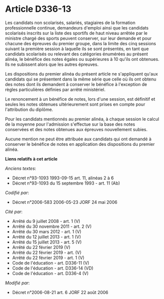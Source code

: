 # Article D336-13

Les candidats non scolarisés, salariés, stagiaires de la formation professionnelle continue, demandeurs d'emploi ainsi que
les candidats scolarisés inscrits sur la liste des sportifs de haut niveau arrêtée par le ministre chargé des sports peuvent
conserver, sur leur demande et pour chacune des épreuves du premier groupe, dans la limite des cinq sessions suivant la
première session à laquelle ils se sont présentés, en tant que candidats scolarisés ou relevant des catégories énumérées au
présent alinéa, le bénéfice des notes égales ou supérieures à 10 qu'ils ont obtenues. Ils ne subissent alors que les autres
épreuves.

Les dispositions du premier alinéa du présent article ne s'appliquent qu'aux candidats qui se présentent dans la même série
que celle où ils ont obtenu des notes dont ils demandent à conserver le bénéfice à l'exception de règles particulières
définies par arrêté ministériel.

Le renoncement à un bénéfice de notes, lors d'une session, est définitif et seules les notes obtenues ultérieurement sont
prises en compte pour l'attribution du diplôme.

Pour les candidats mentionnés au premier alinéa, à chaque session le calcul de la moyenne pour l'admission s'effectue sur la
base des notes conservées et des notes obtenues aux épreuves nouvellement subies.

Aucune mention ne peut être attribuée aux candidats qui ont demandé à conserver le bénéfice de notes en application des
dispositions du premier alinéa.

**Liens relatifs à cet article**

_Anciens textes_:

  - Décret n°93-1093 1993-09-15 art. 11, alinéas 2 à 6
  - Décret n°93-1093 du 15 septembre 1993 - art. 11 (Ab)

_Codifié par_:

  - Décret n°2006-583 2006-05-23 JORF 24 mai 2006

_Cité par_:

  - Arrêté du 9 juillet 2008 - art. 1 (V)
  - Arrêté du 30 novembre 2011 - art. 2 (V)
  - Arrêté du 30 mars 2012 - art. 1 (V)
  - Arrêté du 12 juillet 2013 - art. 1 (V)
  - Arrêté du 15 juillet 2013 - art. 5 (V)
  - Arrêté du 22 février 2019 (V)
  - Arrêté du 22 février 2019 - art. (V)
  - Arrêté du 22 février 2019 - art. 1 (V)
  - Code de l'éducation - art. D336-11 (V)
  - Code de l'éducation - art. D336-14 (VD)
  - Code de l'éducation - art. D336-4 (V)

_Modifié par_:

  - Décret n°2006-08-21 art. 6 JORF 22 août 2006
